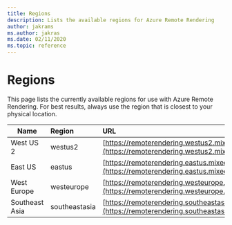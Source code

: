 ```yaml
---
title: Regions
description: Lists the available regions for Azure Remote Rendering
author: jakrams
ms.author: jakras
ms.date: 02/11/2020
ms.topic: reference
---
```


# Regions

This page lists the currently available regions for use with Azure Remote Rendering. For best results, always use the region that is closest to your physical location.

| Name | Region | URL |
|-----------|:-----------|:-----------|
| West US 2 | westus2 | [https://remoterendering.westus2.mixedreality.azure.com](https://remoterendering.westus2.mixedreality.azure.com) |
| East US | eastus | [https://remoterendering.eastus.mixedreality.azure.com](https://remoterendering.eastus.mixedreality.azure.com) |
| West Europe | westeurope | [https://remoterendering.westeurope.mixedreality.azure.com](https://remoterendering.westeurope.mixedreality.azure.com) |
| Southeast Asia | southeastasia | [https://remoterendering.southeastasia.mixedreality.azure.com](https://remoterendering.southeastasia.mixedreality.azure.com) |
